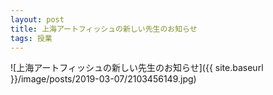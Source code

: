 ```yaml
---
layout: post
title: 上海アートフィッシュの新しい先生のお知らせ
tags: 授業
---
```


![上海アートフィッシュの新しい先生のお知らせ]({{ site.baseurl }}/image/posts/2019-03-07/2103456149.jpg)
